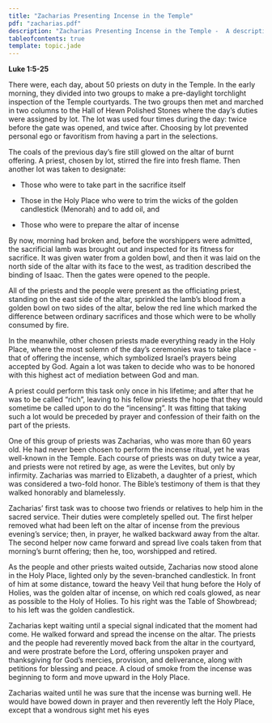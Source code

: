 ```yaml
---
title: "Zacharias Presenting Incense in the Temple"
pdf: "zacharias.pdf"
description: "Zacharias Presenting Incense in the Temple -  A description of the duties of the priest who was chosen by lot each day to perform the burning of incense in the Holy Place, as Zacharias did in Luke 1:5-25."
tableofcontents: true
template: topic.jade
---
```


**Luke 1:5-25**

There were, each day, about 50 priests on duty in the Temple. In the
early morning, they divided into two groups to make a pre-daylight
torchlight inspection of the Temple courtyards. The two groups then met
and marched in two columns to the Hall of Hewn Polished Stones where the
day’s duties were assigned by lot. The lot was used four times during
the day: twice before the gate was opened, and twice after. Choosing by
lot prevented personal ego or favoritism from having a part in the
selections.

The coals of the previous day’s fire still glowed on the altar of burnt
offering. A priest, chosen by lot, stirred the fire into fresh flame.
Then another lot was taken to designate:

* Those who were to take part in the sacrifice itself

* Those in the Holy Place who were to trim the wicks of the golden
candlestick (Menorah) and to add oil, and

* Those who were to prepare the altar of incense

By now, morning had broken and, before the worshippers were admitted,
the sacrificial lamb was brought out and inspected for its fitness for
sacrifice. It was given water from a golden bowl, and then it was laid
on the north side of the altar with its face to the west, as tradition
described the binding of Isaac. Then the gates were opened to the
people.

All of the priests and the people were present as the officiating
priest, standing on the east side of the altar, sprinkled the lamb’s
blood from a golden bowl on two sides of the altar, below the red line
which marked the difference between ordinary sacrifices and those which
were to be wholly consumed by fire.

In the meanwhile, other chosen priests made everything ready in the Holy
Place, where the most solemn of the day’s ceremonies was to take place -
that of offering the incense, which symbolized Israel’s prayers being
accepted by God. Again a lot was taken to decide who was to be honored
with this highest act of mediation between God and man.

A priest could perform this task only once in his lifetime; and after
that he was to be called “rich”, leaving to his fellow priests the hope
that they would sometime be called upon to do the “incensing”. It was
fitting that taking such a lot would be preceded by prayer and
confession of their faith on the part of the priests.

One of this group of priests was Zacharias, who was more than 60 years
old. He had never been chosen to perform the incense ritual, yet he was
well-known in the Temple. Each course of priests was on duty twice a
year, and priests were not retired by age, as were the Levites, but only
by infirmity. Zacharias was married to Elizabeth, a daughter of a
priest, which was considered a two-fold honor. The Bible’s testimony of
them is that they walked honorably and blamelessly.

Zacharias’ first task was to choose two friends or relatives to help him
in the sacred service. Their duties were completely spelled out. The
first helper removed what had been left on the altar of incense from the
previous evening’s service; then, in prayer, he walked backward away
from the altar. The second helper now came forward and spread live coals
taken from that morning’s burnt offering; then he, too, worshipped and
retired.

As the people and other priests waited outside, Zacharias now stood
alone in the Holy Place, lighted only by the seven-branched candlestick.
In front of him at some distance, toward the heavy Veil that hung before
the Holy of Holies, was the golden altar of incense, on which red coals
glowed, as near as possible to the Holy of Holies. To his right was the
Table of Showbread; to his left was the golden candlestick.

Zacharias kept waiting until a special signal indicated that the moment
had come. He walked forward and spread the incense on the altar. The
priests and the people had reverently moved back from the altar in the
courtyard, and were prostrate before the Lord, offering unspoken prayer
and thanksgiving for God’s mercies, provision, and deliverance, along
with petitions for blessing and peace. A cloud of smoke from the incense
was beginning to form and move upward in the Holy Place.

Zacharias waited until he was sure that the incense was burning well. He
would have bowed down in prayer and then reverently left the Holy Place,
except that a wondrous sight met his eyes

